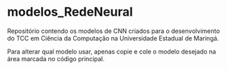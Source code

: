 # modelos_RedeNeural
Repositório contendo os modelos de CNN criados para o desenvolvimento do TCC em Ciência da Computação na Universidade Estadual de Maringá.

Para alterar qual modelo usar, apenas copie e cole o modelo desejado na área marcada no código principal.
